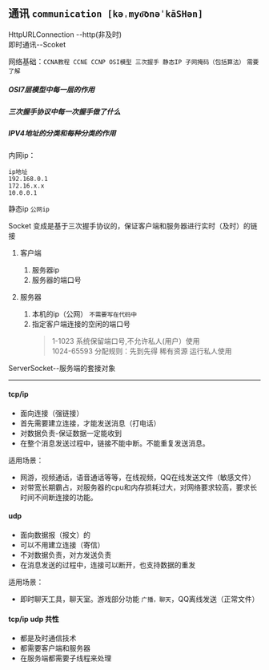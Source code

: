 ## 通讯 `communication [kəˌmyo͞onəˈkāSHən]`

HttpURLConnection --http(非及时)<br>
即时通讯--Scoket

网络基础：`CCNA教程 CCNE CCNP OSI模型 三次握手 静态IP 子网掩码（包括算法）` `需要了解`

##### OSI7层模型中每一层的作用

##### 三次握手协议中每一次握手做了什么

##### IPV4地址的分类和每种分类的作用

内网ip：
```$xslt
ip地址
192.168.0.1
172.16.x.x
10.0.0.1
```
静态ip `公网ip`

Socket 变成是基于三次握手协议的，保证客户端和服务器进行实时（及时）的链接

1. 客户端
   1. 服务器ip
   2. 服务器的端口号
   
2. 服务器
   1. 本机的ip（公网） `不需要写在代码中`
   2. 指定客户端连接的空闲的端口号
      > 1-1023 系统保留端口号,不允许私人(用户）使用<br>
      1024-65593 分配规则：先到先得 稀有资源 运行私人使用
      
ServerSocket--服务端的套接对象

---

#### tcp/ip
* 面向连接（强链接）
* 首先需要建立连接，才能发送消息（打电话）
* 对数据负责-保证数据一定能收到
* 在整个消息发送过程中，链接不能中断。不能重复发送消息。

适用场景：
* 网游，视频通话，语音通话等等，在线视频，QQ在线发送文件（敏感文件）
* 对带宽长期霸占，对服务器的cpu和内存损耗过大，对网络要求较高，要求长时间不间断连接的功能。

#### udp
* 面向数据报（报文）的
* 可以不用建立连接（寄信）
* 不对数据负责，对方发送负责
* 在消息发送的过程中，连接可以断开，也支持数据的重发

适用场景：
* 即时聊天工具，聊天室。游戏部分功能 `广播，聊天`，QQ离线发送（正常文件）

#### tcp/ip udp 共性
* 都是及时通信技术
* 都需要客户端和服务器
* 在服务端都需要子线程来处理